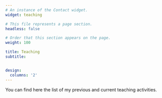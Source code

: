 ```yaml
---
# An instance of the Contact widget.
widget: teaching

# This file represents a page section.
headless: false

# Order that this section appears on the page.
weight: 100

title: Teaching
subtitle:


design:
  columns: '2'
---
```


You can find here the list of my previous and current teaching activities.
